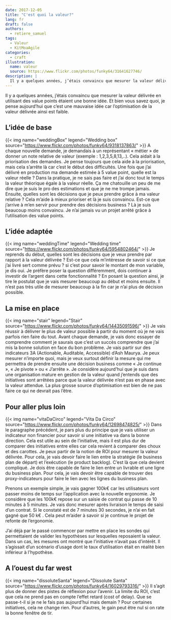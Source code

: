 ```yaml
---
date: 2017-12-05
title: "C'est quoi la valeur?"
lang: fr
draft: false
authors:
  - retiere_samuel
tags:
  - Valeur
  - KitMoaAgile
categories:
  - craft
illustration:
  name: valeur
  source: https://www.flickr.com/photos/funky64/31641627746/
description: |
  Il y a quelques années, j’étais convaincu que mesurer la valeur délivrée en utilisant des value points étaient une bonne idée. Et bien vous savez quoi, je pense aujourd’hui que c’est une mauvaise idée car l’optimisation de la valeur délivrée ainsi est faible.
---
```

Il y a quelques années, j’étais convaincu que mesurer la valeur délivrée en utilisant des value points étaient une bonne idée. Et bien vous savez quoi, je pense aujourd’hui que c’est une mauvaise idée car l’optimisation de la valeur délivrée ainsi est faible.

## L’idée de base
{{< img name="weddingBox" legend="Wedding box" source="https://www.flickr.com/photos/funky64/9318137863/" >}}
A chaque nouvelle demande, je demandais à un représentant « métier » de donner un note relative de valeur (exemple : 1,2,3,5,8,13,..). Cela aidait à la priorisation des demandes. Je pense toujours que cela aide à la priorisation, mais cela s’arrête là car c’est le début des difficultés. Une fois que j’ai délivré en production ma demande estimée à 5 value point, quelle est la valeur réelle ? Dans la pratique, je ne sais pas faire et j’ai donc tout le temps la valeur théorique égale à la valeur réelle. Ça me chatouille un peu de me dire que je suis le pro des estimations et que je ne me trompe jamais. Ensuite, quelles sont les décisions que je peux prendre grâce à ma valeur relative ? Cela m’aide à  mieux prioriser et là je suis convaincu. Est-ce que j’arrive à m’en servir pour prendre des décisions business ? Là je suis beaucoup moins convaincu. Je n’ai jamais vu un projet arrêté grâce à l’utilisation des value points.

## L’idée adaptée
{{< img name="weddingTime" legend="Wedding time" source="https://www.flickr.com/photos/funky64/5954802464/" >}}
Je reprends du début, quelles sont les décisions que je veux prendre par rapport à la valeur délivrée ? Est-ce que cela m’intéresse de savoir si ce que j’ai livré sert comme prévu ? si c’est pour savoir le montant de mon variable, je dis oui. Je préfère poser la question différemment, dois continuer à investir de l’argent dans cette fonctionnalité ? En posant la question ainsi, je tire le postulat que je vais mesurer beaucoup au début et moins ensuite. Il n’est pas très utile de mesurer beaucoup à la fin car je n’ai plus de décision possible.

## La mise en place
{{< img name="stair" legend="Stair" source="https://www.flickr.com/photos/funky64/14435091596/" >}}
Je vais réussir à délivrer le plus de valeur possible à partir du moment où je ne vais parfois rien faire du tout. Avant chaque demande, je vais donc essayer de comprendre comment je saurais que c’est un succès comprendre que j’ai mis la bonne solution en face du bon problème. Je vais partir sur des indicateurs 3A (Actionable, Auditable, Accessible) d’Ash Maurya. Je peux mesurer n’importe quoi, mais je veux surtout définir la mesure qui me permettra de prendre ensuite une décision business comme « Je continue », « Je pivote » ou « J’arrête ». Je considère aujourd’hui que je suis dans une organisation mature en gestion de la valeur quand j’entends que des initiatives sont arrêtées parce que la valeur délivrée n’est pas en phase avec la valeur attendue. La plus grosse source d’optimisation est bien de ne pas faire ce qui ne devrait pas l’être.

## Pour aller plus loin
{{< img name="vitaDaCirco" legend="Vita Da Circo" source="https://www.flickr.com/photos/funky64/12698474825/" >}}
Dans le paragraphe précédent, je pars plus du principe que je vais utiliser un indicateur non financier pour savoir si une initiative va dans la bonne direction. Cela est utile au sein de l’initiative, mais il est plus dur de comparer des initiatives entre elles car cela revient à comparer des choux et des carottes. Je peux partir de la notion de ROI pour mesurer la valeur délivrée. Pour cela, je vais devoir faire le lien entre la stratégie (le business plan de départ) et l’exécution (le product backlog). C’est là que cela devient compliqué. Je dois être capable de faire le lien entre un livrable et une ligne du business plan. Pour cela, je vais devoir être capable de trouver des proxy-indicateurs pour faire le lien avec les lignes du business plan.

Prenons un exemple simple, je vais gagner 100k€ car les utilisateurs vont passer moins de temps sur l’application avec la nouvelle ergonomie. Je considère que les 100k€ repose sur un saisie de contrat qui passe de 10 minutes à 5 minutes. Je vais donc mesurer après livraison le temps de saisi d’un contrat. Si le constaté est de 7 minutes 30 secondes, je n’ai en fait gagné que 50 k€ . Cela peut m’aider à savoir si je continue le projet de refonte de l’ergonomie.

J’ai déjà par le passé commencer par mettre en place les sondes qui permettaient de valider les hypothèses sur lesquelles reposaient la valeur. Dans un cas, les mesures ont montré que l’initiative n’avait pas d’intérêt. Il s’agissait d’un scénario d’usage dont le taux d’utilisation était en réalité bien inférieur à l’hypothèse.

## A l’ouest du far west
{{< img name="dissoluteSanta" legend="Dissolute Santa" source="https://www.flickr.com/photos/funky64/16029793316/" >}}
Il s’agit plus de donner des pistes de réflexion pour l’avenir. La limite du ROI, c’est que cela ne prend pas en compte l’effet retard (cost of delay). Que se passe-t-il si je ne le fais pas aujourd’hui mais demain ? Pour certaines initiatives, cela ne change rien. Pour d’autres, le gain peut être nul si on rate la bonne fenêtre de tir.
